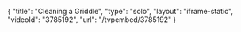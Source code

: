 {
    "title": "Cleaning a Griddle",
    "type": "solo",
    "layout": "iframe-static",
    "videoId": "3785192",
    "url": "\/tvpembed\/3785192"
}